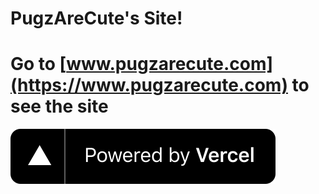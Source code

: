 # PugzAreCute's Site!

# Go to [www.pugzarecute.com](https://www.pugzarecute.com) to see the site

[![Vercel](img/Vercel.svg)](https://vercel.com/?utm_source=pugsmods&utm_campaign=oss)